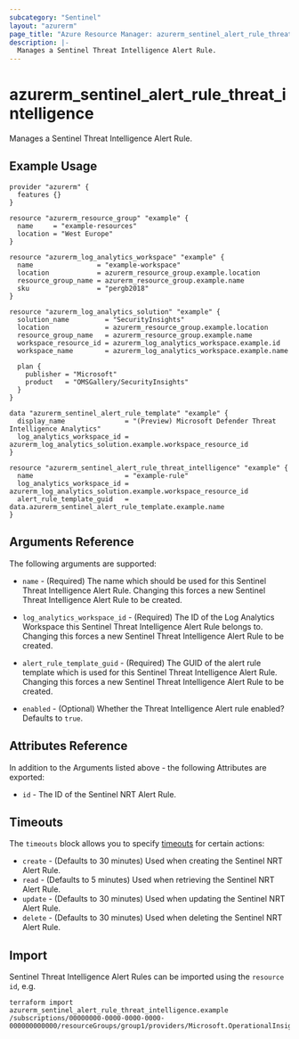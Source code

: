 ```yaml
---
subcategory: "Sentinel"
layout: "azurerm"
page_title: "Azure Resource Manager: azurerm_sentinel_alert_rule_threat_intelligence"
description: |-
  Manages a Sentinel Threat Intelligence Alert Rule.
---
```


# azurerm_sentinel_alert_rule_threat_intelligence

Manages a Sentinel Threat Intelligence Alert Rule.

## Example Usage

```hcl
provider "azurerm" {
  features {}
}

resource "azurerm_resource_group" "example" {
  name     = "example-resources"
  location = "West Europe"
}

resource "azurerm_log_analytics_workspace" "example" {
  name                = "example-workspace"
  location            = azurerm_resource_group.example.location
  resource_group_name = azurerm_resource_group.example.name
  sku                 = "pergb2018"
}

resource "azurerm_log_analytics_solution" "example" {
  solution_name         = "SecurityInsights"
  location              = azurerm_resource_group.example.location
  resource_group_name   = azurerm_resource_group.example.name
  workspace_resource_id = azurerm_log_analytics_workspace.example.id
  workspace_name        = azurerm_log_analytics_workspace.example.name

  plan {
    publisher = "Microsoft"
    product   = "OMSGallery/SecurityInsights"
  }
}

data "azurerm_sentinel_alert_rule_template" "example" {
  display_name               = "(Preview) Microsoft Defender Threat Intelligence Analytics"
  log_analytics_workspace_id = azurerm_log_analytics_solution.example.workspace_resource_id
}

resource "azurerm_sentinel_alert_rule_threat_intelligence" "example" {
  name                       = "example-rule"
  log_analytics_workspace_id = azurerm_log_analytics_solution.example.workspace_resource_id
  alert_rule_template_guid   = data.azurerm_sentinel_alert_rule_template.example.name
}
```

## Arguments Reference

The following arguments are supported:

* `name` - (Required) The name which should be used for this Sentinel Threat Intelligence Alert Rule. Changing this forces a new Sentinel Threat Intelligence Alert Rule to be created.

* `log_analytics_workspace_id` - (Required) The ID of the Log Analytics Workspace this Sentinel Threat Intelligence Alert Rule belongs to. Changing this forces a new Sentinel Threat Intelligence Alert Rule to be created.

* `alert_rule_template_guid` - (Required) The GUID of the alert rule template which is used for this Sentinel Threat Intelligence Alert Rule. Changing this forces a new Sentinel Threat Intelligence Alert Rule to be created.

* `enabled` - (Optional) Whether the Threat Intelligence Alert rule enabled? Defaults to `true`.

## Attributes Reference

In addition to the Arguments listed above - the following Attributes are exported:

* `id` - The ID of the Sentinel NRT Alert Rule.

## Timeouts

The `timeouts` block allows you to specify [timeouts](https://www.terraform.io/docs/configuration/resources.html#timeouts) for certain actions:

* `create` - (Defaults to 30 minutes) Used when creating the Sentinel NRT Alert Rule.
* `read` - (Defaults to 5 minutes) Used when retrieving the Sentinel NRT Alert Rule.
* `update` - (Defaults to 30 minutes) Used when updating the Sentinel NRT Alert Rule.
* `delete` - (Defaults to 30 minutes) Used when deleting the Sentinel NRT Alert Rule.

## Import

Sentinel Threat Intelligence Alert Rules can be imported using the `resource id`, e.g.

```shell
terraform import azurerm_sentinel_alert_rule_threat_intelligence.example /subscriptions/00000000-0000-0000-0000-000000000000/resourceGroups/group1/providers/Microsoft.OperationalInsights/workspaces/workspace1/providers/Microsoft.SecurityInsights/alertRules/rule1
```
